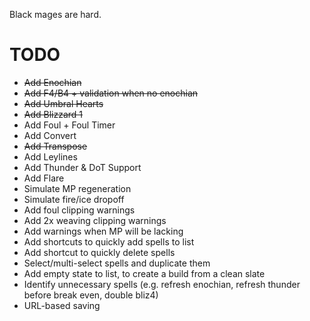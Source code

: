 Black mages are hard.

# TODO

- ~~Add Enochian~~
- ~~Add F4/B4 + validation when no enochian~~
- ~~Add Umbral Hearts~~
- ~~Add Blizzard 1~~
- Add Foul + Foul Timer
- Add Convert
- ~~Add Transpose~~
- Add Leylines
- Add Thunder & DoT Support
- Add Flare
- Simulate MP regeneration
- Simulate fire/ice dropoff
- Add foul clipping warnings
- Add 2x weaving clipping warnings
- Add warnings when MP will be lacking
- Add shortcuts to quickly add spells to list
- Add shortcut to quickly delete spells
- Select/multi-select spells and duplicate them
- Add empty state to list, to create a build from a clean slate
- Identify unnecessary spells (e.g. refresh enochian, refresh thunder before break even, double bliz4)
- URL-based saving